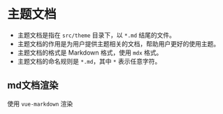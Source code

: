 # 主题文档

- 主题文档是指在 `src/theme` 目录下，以 `*.md` 结尾的文件。
- 主题文档的作用是为用户提供主题相关的文档，帮助用户更好的使用主题。
- 主题文档的格式是 Markdown 格式，使用 `mdx` 格式。
- 主题文档的命名规则是 `*.md`，其中 `*` 表示任意字符。



## md文档渲染

使用 `vue-markdown` 渲染

